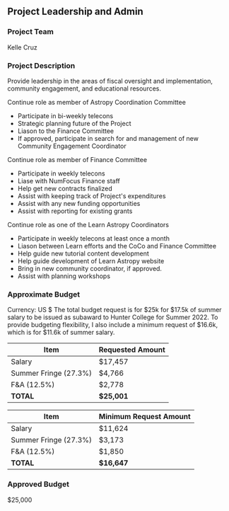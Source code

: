 ## Project Leadership and Admin

### Project Team
Kelle Cruz

### Project Description
Provide leadership in the areas of fiscal oversight and implementation, community engagement, and educational resources.

Continue role as member of Astropy Coordination Committee
 - Participate in bi-weekly telecons
 - Strategic planning future of the Project
 - Liason to the Finance Committee 
 - If approved, participate in search for and management of new Community Engagement Coordinator

Continue role as member of Finance Committee
 - Participate in weekly telecons
 - Liase with NumFocus Finance staff
 - Help get new contracts finalized
 - Assist with keeping track of Project's expenditures
 - Assist with any new funding opportunities
 - Assist with reporting for existing grants

Continue role as one of the Learn Astropy Coordinators
 - Participate in weekly telecons at least once a month
 - Liason between Learn efforts and the CoCo and Finance Committee
 - Help guide new tutorial content development
 - Help guide development of Learn Astropy website
 - Bring in new community coordinator, if approved.
 - Assist with planning workshops
 
### Approximate Budget
Currency: US $
The total budget request is for $25k for $17.5k of summer salary to be issued as subaward to Hunter College for Summer 2022.
To provide budgeting flexibility, I also include a minimum request of $16.6k, which is for $11.6k of summer salary.

| Item | Requested Amount |
|--------|--------|
|   Salary | $17,457 |
|   Summer Fringe (27.3%) | $4,766 |
|   F&A (12.5%) | $2,778 |
| **TOTAL**     | **$25,001** |

| Item | Minimum Request Amount |
|--------|--------|
|   Salary | $11,624 |
|   Summer Fringe (27.3%) | $3,173 |
|   F&A (12.5%) | $1,850 |
| **TOTAL** | **$16,647** |

### Approved Budget
$25,000

